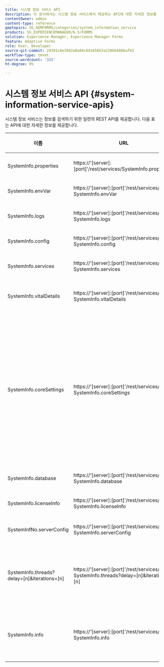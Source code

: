 ```yaml
---
title: 시스템 정보 서비스 API
description: 이 문서에서는 시스템 정보 서비스에서 제공하는 API에 대한 자세한 정보를 제공합니다.
contentOwner: admin
content-type: reference
geptopics: SG_AEMFORMS/categories/system_information_service
products: SG_EXPERIENCEMANAGER/6.5/FORMS
solution: Experience Manager, Experience Manager Forms
feature: Adaptive Forms
role: User, Developer
source-git-commit: 29391c8e3042a8a04c64165663a228bb4886afb5
workflow-type: tm+mt
source-wordcount: '325'
ht-degree: 0%

---
```


# 시스템 정보 서비스 API {#system-information-service-apis}

시스템 정보 서비스는 정보를 검색하기 위한 일련의 REST API를 제공합니다. 다음 표는 API에 대한 자세한 정보를 제공합니다.

<table>
 <thead>
  <tr>
   <th><p>이름</p></th>
   <th><p>URL</p></th>
   <th><p>설명</p></th>
  </tr>
 </thead>
 <tbody>
  <tr>
   <td><p>SystemInfo.properties</p></td>
   <td><p>https://'[server]:[port]'/rest/services/SystemInfo.properties'</p></td>
   <td><p>이 API는 <a href="https://docs.oracle.com/javase/6/docs/api/java/lang/System.html#getProperties()">system.getProperties</a> Java API의 래퍼입니다. 현재 작업 환경의 구성을 검색합니다. </p></td>
  </tr>
  <tr>
   <td><p>SystemInfo.envVar</p></td>
   <td><p>https://'[server]:[port]'/rest/services/ SystemInfo.envVar</p></td>
   <td><p>호스트 운영 체제의 모든 환경 변수를 검색합니다. </p></td>
  </tr>
  <tr>
   <td><p>SystemInfo.logs</p></td>
   <td><p>https://'[server]:[port]'/rest/services/ SystemInfo.logs</p></td>
   <td><p>애플리케이션 서버 로그가 포함된 zip 파일을 다운로드합니다. </p></td>
  </tr>
  <tr>
   <td><p>SystemInfo.config</p></td>
   <td><p>https://'[server]:[port]'/rest/services/ SystemInfo.config</p></td>
   <td><p>config.xml 파일의 모든 콘텐츠를 검색합니다. </p></td>
  </tr>
  <tr>
   <td><p>SystemInfo.services</p></td>
   <td><p>https://'[server]:[port]'/rest/services/ SystemInfo.services</p></td>
   <td><p>AEM Forms Services의 상태 및 구성 매개 변수를 검색합니다.</p></td>
  </tr>
  <tr>
   <td><p>SystemInfo.vitalDetails</p></td>
   <td><p>https://'[server]:[port]'/rest/services/ SystemInfo.vitalDetails</p></td>
   <td><p>서버 가동 시간, JVM 인수, 시스템 메모리, 힙 크기, 운영 체제 이름, 활성 스레드 수 및 스레드 수를 검색합니다. </p></td>
  </tr>
  <tr>
   <td><p>SystemInfo.coreSettings</p></td>
   <td><p>https://'[server]:[port]'/rest/services/ SystemInfo.coreSettings</p></td>
   <td><p>다음 속성의 값을 검색합니다.</p>
    <ul>
     <li><p>AdobeTempDir</p></li>
     <li><p>AdobeServerFontDir</p></li>
     <li><p>CustomerFontDir</p></li>
     <li><p>GlobalDocumentStorageRootDir</p></li>
     <li><p>기본 문서 최대 인라인 크기</p></li>
     <li><p>DefaultDocumentDisposingTimeout</p></li>
     <li><p>EnableDocumentDBtorage</p></li>
     <li><p>GlobalDocumentStorageUseNetworkShare</p></li>
     <li><p>EnableFIPS</p></li>
     <li><p>EnableWSDL</p></li>
     <li><p>데이터 서비스 구성 파일 </p></li>
     <li><p>EnableRDS</p></li>
    </ul><p></p></td>
  </tr>
  <tr>
   <td><p>SystemInfo.database</p></td>
   <td><p>https://'[server]:[port]'/rest/services/ SystemInfo.database</p></td>
   <td><p>데이터베이스에 대한 자세한 정보를 검색합니다.</p></td>
  </tr>
  <tr>
   <td><p>SystemInfo.licenseInfo</p></td>
   <td><p>https://'[server]:[port]'/rest/services/ SystemInfo.licenseInfo</p></td>
   <td><p>설치된 AEM 양식 구성 요소의 버전 및 라이선스 정보를 검색합니다. </p></td>
  </tr>
  <tr>
   <td><p>SystemInfNo.serverConfig</p></td>
   <td><p>https://'[server]:[port]'/rest/services/ SystemInfo.serverConfig</p></td>
   <td><p>호스트 응용 프로그램 서버의 구성 파일을 다운로드합니다. </p></td>
  </tr>
  <tr>
   <td><p>SystemInfo.threads?delay=[n]&amp;iterations=[n]</p></td>
   <td><p>https://'[server]:[port]'/rest/services/ SystemInfo.threads?delay=[n]&amp;iterations=[n]</p></td>
   <td><p>활성 스레드의 카운트 및 스택 추적을 검색합니다. 다음과 같은 매개 변수를 사용할 수 있습니다.</p>
    <ul>
     <li><p>iterations= [n]: 반복 수를 지정합니다. n을 숫자로 바꿉니다. </p></li>
     <li><p>Delay= [n]: 다음 반복을 시작하기 전에 대기할 시간(밀리초)을 지정합니다. </p></li>
    </ul><p></p></td>
  </tr>
  <tr>
   <td><p>SystemInfo.info</p></td>
   <td><p>https://'[server]:[port]'/rest/services/ SystemInfo.info</p></td>
   <td><p>이 API는 모든 시스템 정보 서비스 API의 래퍼입니다. 내부적으로 모든 시스템 정보 API를 실행하고 정보를 zip 형식으로 다운로드합니다. </p><p><i><strong>참고</strong>: SystemInfo.info에서 활성 스레드의 개수 및 스택 추적을 제공하지 않습니다. </i></p></td>
  </tr>
 </tbody>
</table>
